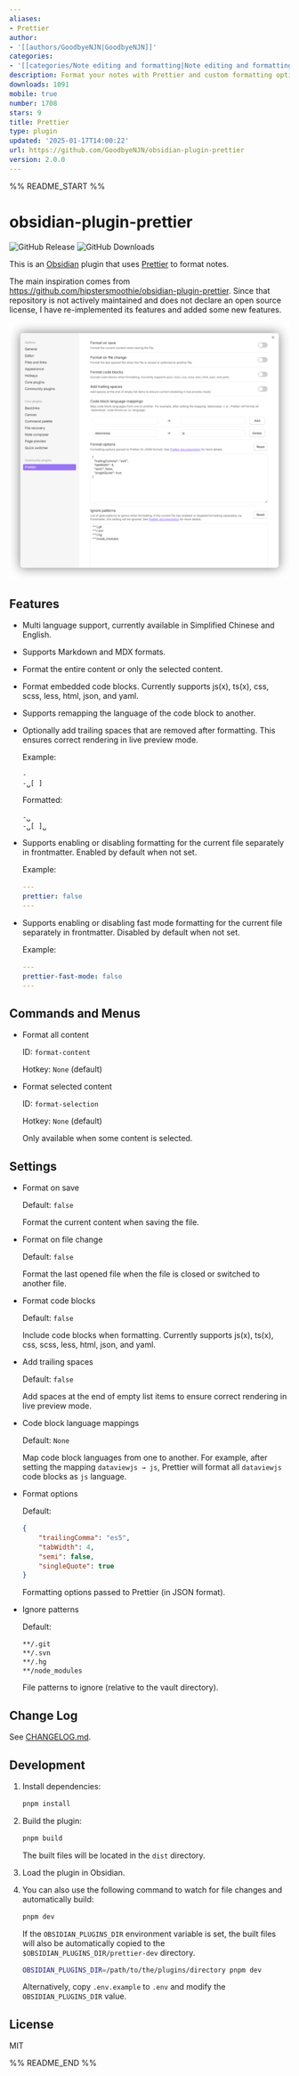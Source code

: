 ```yaml
---
aliases:
- Prettier
author:
- '[[authors/GoodbyeNJN|GoodbyeNJN]]'
categories:
- '[[categories/Note editing and formatting|Note editing and formatting]]'
description: Format your notes with Prettier and custom formatting options.
downloads: 1091
mobile: true
number: 1708
stars: 9
title: Prettier
type: plugin
updated: '2025-01-17T14:00:22'
url: https://github.com/GoodbyeNJN/obsidian-plugin-prettier
version: 2.0.0
---
```


%% README_START %%

# obsidian-plugin-prettier

![GitHub Release](https://img.shields.io/github/v/release/GoodbyeNJN/obsidian-plugin-prettier?label=version) ![GitHub Downloads](https://img.shields.io/github/downloads/GoodbyeNJN/obsidian-plugin-prettier/total)

This is an [Obsidian](https://obsidian.md) plugin that uses [Prettier](https://prettier.io) to format notes.

The main inspiration comes from https://github.com/hipstersmoothie/obsidian-plugin-prettier. Since that repository is not actively maintained and does not declare an open source license, I have re-implemented its features and added some new features.

![Screenshot](https://raw.githubusercontent.com/GoodbyeNJN/obsidian-plugin-prettier/HEAD/assets/screenshot.png)

## Features

- Multi language support, currently available in Simplified Chinese and English.
- Supports Markdown and MDX formats.
- Format the entire content or only the selected content.
- Format embedded code blocks. Currently supports js(x), ts(x), css, scss, less, html, json, and yaml.
- Supports remapping the language of the code block to another.
- Optionally add trailing spaces that are removed after formatting. This ensures correct rendering in live preview mode.

    Example:

    ```text
    -
    -␣[ ]
    ```

    Formatted:

    ```text
    -␣
    -␣[ ]␣
    ```

- Supports enabling or disabling formatting for the current file separately in frontmatter. Enabled by default when not set.

    Example:

    ```yaml
    ---
    prettier: false
    ---
    ```

- Supports enabling or disabling fast mode formatting for the current file separately in frontmatter. Disabled by default when not set.

    Example:

    ```yaml
    ---
    prettier-fast-mode: false
    ---
    ```

## Commands and Menus

- Format all content

    ID: `format-content`

    Hotkey: `None` (default)

- Format selected content

    ID: `format-selection`

    Hotkey: `None` (default)

    Only available when some content is selected.

## Settings

- Format on save

    Default: `false`

    Format the current content when saving the file.

- Format on file change

    Default: `false`

    Format the last opened file when the file is closed or switched to another file.

- Format code blocks

    Default: `false`

    Include code blocks when formatting. Currently supports js(x), ts(x), css, scss, less, html, json, and yaml.

- Add trailing spaces

    Default: `false`

    Add spaces at the end of empty list items to ensure correct rendering in live preview mode.

- Code block language mappings

    Default: `None`

    Map code block languages from one to another. For example, after setting the mapping `dataviewjs → js`, Prettier will format all `dataviewjs` code blocks as `js` language.

- Format options

    Default:

    ```json
    {
        "trailingComma": "es5",
        "tabWidth": 4,
        "semi": false,
        "singleQuote": true
    }
    ```

    Formatting options passed to Prettier (in JSON format).

- Ignore patterns

    Default:

    ```text
    **/.git
    **/.svn
    **/.hg
    **/node_modules
    ```

    File patterns to ignore (relative to the vault directory).

## Change Log

See [CHANGELOG.md](./CHANGELOG.md).

## Development

1.  Install dependencies:

    ```bash
    pnpm install
    ```

2.  Build the plugin:

    ```bash
    pnpm build
    ```

    The built files will be located in the `dist` directory.

3.  Load the plugin in Obsidian.

4.  You can also use the following command to watch for file changes and automatically build:

    ```bash
    pnpm dev
    ```

    If the `OBSIDIAN_PLUGINS_DIR` environment variable is set, the built files will also be automatically copied to the `$OBSIDIAN_PLUGINS_DIR/prettier-dev` directory.

    ```bash
    OBSIDIAN_PLUGINS_DIR=/path/to/the/plugins/directory pnpm dev
    ```

    Alternatively, copy `.env.example` to `.env` and modify the `OBSIDIAN_PLUGINS_DIR` value.

## License

MIT


%% README_END %%